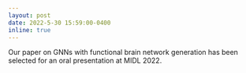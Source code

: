 ```yaml
---
layout: post
date: 2022-5-30 15:59:00-0400
inline: true
---
```

Our paper on GNNs with functional brain network generation has been selected for an oral presentation at MIDL 2022.